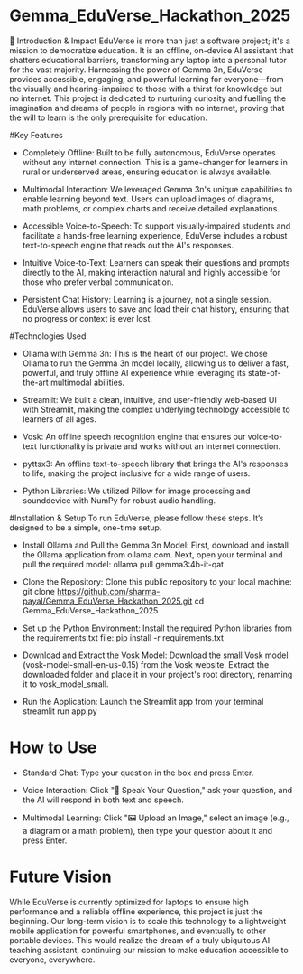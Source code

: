 # Gemma_EduVerse_Hackathon_2025
🌟 Introduction & Impact
EduVerse is more than just a software project; it's a mission to democratize education. It is an offline, on-device AI assistant that shatters educational barriers, transforming any laptop into a personal tutor for the vast majority. Harnessing the power of Gemma 3n, EduVerse provides accessible, engaging, and powerful learning for everyone—from the visually and hearing-impaired to those with a thirst for knowledge but no internet. This project is dedicated to nurturing curiosity and fuelling the imagination and dreams of people in regions with no internet, proving that the will to learn is the only prerequisite for education.

#Key Features
* Completely Offline: Built to be fully autonomous, EduVerse operates without any internet connection. This is a game-changer for learners in rural or underserved areas, ensuring education is always available.

* Multimodal Interaction: We leveraged Gemma 3n's unique capabilities to enable learning beyond text. Users can upload images of diagrams, math problems, or complex charts and receive detailed explanations.

* Accessible Voice-to-Speech: To support visually-impaired students and facilitate a hands-free learning experience, EduVerse includes a robust text-to-speech engine that reads out the AI's responses.

* Intuitive Voice-to-Text: Learners can speak their questions and prompts directly to the AI, making interaction natural and highly accessible for those who prefer verbal communication.

* Persistent Chat History: Learning is a journey, not a single session. EduVerse allows users to save and load their chat history, ensuring that no progress or context is ever lost.

#Technologies Used
* Ollama with Gemma 3n: This is the heart of our project. We chose Ollama to run the Gemma 3n model locally, allowing us to deliver a fast, powerful, and truly offline AI experience while leveraging its state-of-the-art multimodal abilities.

* Streamlit: We built a clean, intuitive, and user-friendly web-based UI with Streamlit, making the complex underlying technology accessible to learners of all ages.

* Vosk: An offline speech recognition engine that ensures our voice-to-text functionality is private and works without an internet connection.

* pyttsx3: An offline text-to-speech library that brings the AI's responses to life, making the project inclusive for a wide range of users.

* Python Libraries: We utilized Pillow for image processing and sounddevice with NumPy for robust audio handling.

#Installation & Setup
To run EduVerse, please follow these steps. It’s designed to be a simple, one-time setup.

* Install Ollama and Pull the Gemma 3n Model:
First, download and install the Ollama application from ollama.com.
Next, open your terminal and pull the required model:
ollama pull gemma3:4b-it-qat

* Clone the Repository:
Clone this public repository to your local machine:
git clone https://github.com/sharma-payal/Gemma_EduVerse_Hackathon_2025.git
cd Gemma_EduVerse_Hackathon_2025

* Set up the Python Environment:
Install the required Python libraries from the requirements.txt file:
pip install -r requirements.txt

* Download and Extract the Vosk Model:
Download the small Vosk model (vosk-model-small-en-us-0.15) from the Vosk website.
Extract the downloaded folder and place it in your project's root directory, renaming it to vosk_model_small.

* Run the Application:
Launch the Streamlit app from your terminal
streamlit run app.py

# How to Use
* Standard Chat: Type your question in the box and press Enter.

* Voice Interaction: Click "🎤 Speak Your Question," ask your question, and the AI will respond in both text and speech.

* Multimodal Learning: Click "🖼️ Upload an Image," select an image (e.g., a diagram or a math problem), then type your question about it and press Enter.

# Future Vision
While EduVerse is currently optimized for laptops to ensure high performance and a reliable offline experience, this project is just the beginning. Our long-term vision is to scale this technology to a lightweight mobile application for powerful smartphones, and eventually to other portable devices. This would realize the dream of a truly ubiquitous AI teaching assistant, continuing our mission to make education accessible to everyone, everywhere.
